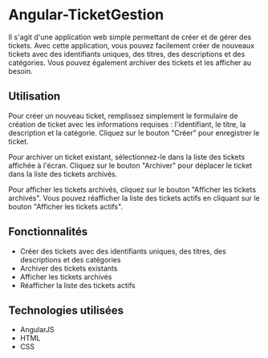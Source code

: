 # Angular-TicketGestion

Il s'agit d'une application web simple permettant de créer et de gérer des tickets. Avec cette application, vous pouvez facilement créer de nouveaux tickets avec des identifiants uniques, des titres, des descriptions et des catégories. Vous pouvez également archiver des tickets et les afficher au besoin.


## Utilisation

Pour créer un nouveau ticket, remplissez simplement le formulaire de création de ticket avec les informations requises : l'identifiant, le titre, la description et la catégorie. Cliquez sur le bouton "Créer" pour enregistrer le ticket.

Pour archiver un ticket existant, sélectionnez-le dans la liste des tickets affichée à l'écran. Cliquez sur le bouton "Archiver" pour déplacer le ticket dans la liste des tickets archivés.

Pour afficher les tickets archivés, cliquez sur le bouton "Afficher les tickets archivés". Vous pouvez réafficher la liste des tickets actifs en cliquant sur le bouton "Afficher les tickets actifs".

## Fonctionnalités
- Créer des tickets avec des identifiants uniques, des titres, des descriptions et des catégories
- Archiver des tickets existants
- Afficher les tickets archivés
- Réafficher la liste des tickets actifs

## Technologies utilisées
- AngularJS
- HTML
- CSS

